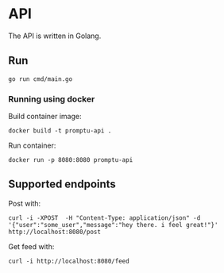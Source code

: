 # API

The API is written in Golang.

## Run

```go run cmd/main.go```

### Running using docker

Build container image:
```
docker build -t promptu-api .
```

Run container:
```
docker run -p 8080:8080 promptu-api
```

## Supported endpoints

Post with:
```
curl -i -XPOST  -H "Content-Type: application/json" -d '{"user":"some_user","message":"hey there. i feel great!"}' http://localhost:8080/post
```

Get feed with:
```
curl -i http://localhost:8080/feed
```

